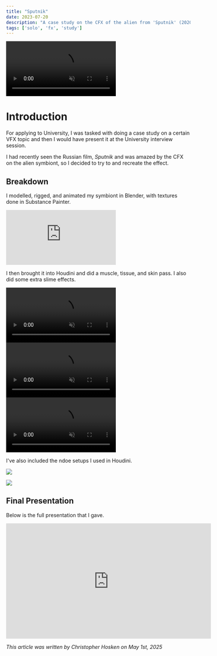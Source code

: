 ```yaml
---
title: "Sputnik"
date: 2023-07-20
description: "A case study on the CFX of the alien from 'Sputnik' (2020)."
tags: ['solo', 'fx', 'study']
---
```


<div class="video-container">
    <video controls muted>
    <source src="/blog/sputnik/final_render.mov" type="video/mp4">
    </video>
</div>

# Introduction

For applying to University, I was tasked with doing a case study on a certain VFX topic and then I would have present it at the University interview session.

I had recently seen the Russian film, *Sputnik* and was amazed by the CFX on the alien symbiont, so I decided to try to and recreate the effect.

## Breakdown
I modelled, rigged, and animated my symbiont in Blender, with textures done in Substance Painter. 

<div class="video-container"> <iframe title="Sputnik Symbont" frameborder="0" allowfullscreen mozallowfullscreen="true" webkitallowfullscreen="true" allow="autoplay; fullscreen; xr-spatial-tracking" xr-spatial-tracking execution-while-out-of-viewport execution-while-not-rendered web-share src="https://sketchfab.com/models/86d0f53cc6094d2da615947af39fcd99/embed"> </iframe> 
</div>

I then brought it into Houdini and did a muscle, tissue, and skin pass. I also did some extra slime effects.

<div class="video-container">
    <video controls muted>
    <source src="/blog/sputnik/00_bone_anim.mp4" type="video/mp4">
    </video>
</div>

<div class="video-container">
    <video controls muted>
    <source src="/blog/sputnik/02_muscle_sim.mp4" type="video/mp4">
    </video>
</div>

<div class="video-container">
    <video controls muted>
    <source src="/blog/sputnik/03_tissue_sim.mp4" type="video/mp4">
    </video>
</div>

I've also included the ndoe setups I used in Houdini.

![](/blog/sputnik/houdini_file.png)

![](/blog/sputnik/houdini_fx_file.png)

## Final Presentation

Below is the full presentation that I gave.

<div class="video-container">
<iframe width="560" height="315" src="https://www.youtube.com/embed/j-NHHUyZN-g?si=_CKWlDziEclZgpP5" title="YouTube video player" frameborder="0" allow="accelerometer; autoplay; clipboard-write; encrypted-media; gyroscope; picture-in-picture; web-share" referrerpolicy="strict-origin-when-cross-origin" allowfullscreen></iframe>
</div>

*This article was written by Christopher Hosken on May 1st, 2025*